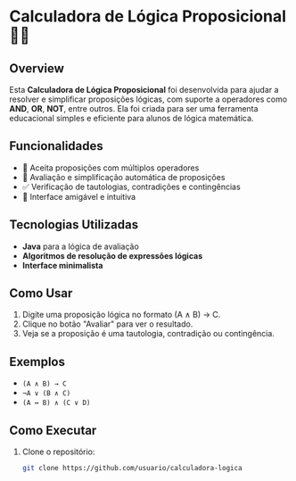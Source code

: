 # Calculadora de Lógica Proposicional 🧠🔢

## Overview
Esta **Calculadora de Lógica Proposicional** foi desenvolvida para ajudar a resolver e simplificar proposições lógicas, com suporte a operadores como **AND**, **OR**, **NOT**, entre outros. Ela foi criada para ser uma ferramenta educacional simples e eficiente para alunos de lógica matemática.

## Funcionalidades
- 🔢 Aceita proposições com múltiplos operadores
- 🧠 Avaliação e simplificação automática de proposições
- ✅ Verificação de tautologias, contradições e contingências
- 📜 Interface amigável e intuitiva

## Tecnologias Utilizadas
- **Java** para a lógica de avaliação
- **Algoritmos de resolução de expressões lógicas**
- **Interface minimalista**

## Como Usar
1. Digite uma proposição lógica no formato (A ∧ B) → C.
2. Clique no botão "Avaliar" para ver o resultado.
3. Veja se a proposição é uma tautologia, contradição ou contingência.

## Exemplos
- `(A ∧ B) → C`
- `¬A ∨ (B ∧ C)`
- `(A ↔ B) ∧ (C ∨ D)`

## Como Executar
1. Clone o repositório:
   ```bash
   git clone https://github.com/usuario/calculadora-logica
